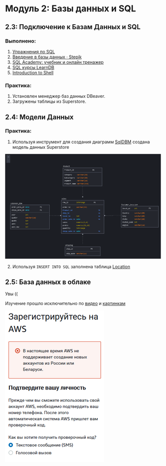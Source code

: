 # Модуль 2: Базы данных и SQL
## 2.3: Подключение к Базам Данных и SQL

### Выполнено:

1. [Упражнения по SQL](https://sql-ex.ru/)
2. [Введение в базы данных · Stepik](https://stepik.org/course/551)
3. [SQL Academy: учебник и онлайн тренажер](https://sql-academy.org/ru)
4. [SQL курсы LearnDB](https://learndb.ru/)
5. [Introduction to Shell](https://app.datacamp.com/learn)

### Практика:
1. Установлен менеджер баз данных DBeaver.
2. Загружены таблицы из Superstore.

## 2.4: Модели Данных

### Практика:
1. Используя инструмент для создания диаграмм [SqlDBM](https://sqldbm.com/Home/) создана модель данных Superstore

![cover](https://github.com/vs-gorgan/datalearn/blob/main/de01/module02/SqlDBM.png)

2. Используя `INSERT INTO SQL` заполнена таблица [Location](https://github.com/vs-gorgan/datalearn/blob/main/de01/module02/_Custumer_location__202205192247.sql)

## 2.5: База данных в облаке

Увы ((

Изучение прошло исключительно по [видео](https://www.youtube.com/watch?v=UzILBlOAQ9s&list=PLkcP_moW_BpOQUmtgSaw3XswlpeO5RYgA&index=5) и [картинкам](https://github.com/Data-Learn/data-engineering/blob/master/how-to/how_to_amazon_rds.md)

![cover](https://github.com/vs-gorgan/datalearn/blob/main/de01/module02/AWS%20error.png)
